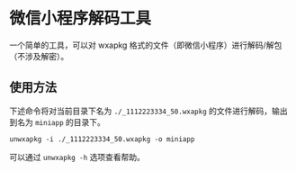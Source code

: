 # 微信小程序解码工具
一个简单的工具，可以对 wxapkg 格式的文件（即微信小程序）进行解码/解包（不涉及解密）。

## 使用方法
下述命令将对当前目录下名为 `./_1112223334_50.wxapkg` 的文件进行解码，输出到名为 `miniapp` 的目录下。
```shell
unwxapkg -i ./_1112223334_50.wxapkg -o miniapp
```

可以通过 `unwxapkg -h` 选项查看帮助。
